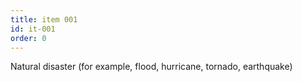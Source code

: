 ```yaml
---
title: item 001
id: it-001
order: 0
---
```

Natural disaster (for example, flood, hurricane, tornado, earthquake)
